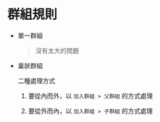# 群組規則

- 單一群組

  > 沒有太大的問題

- 巢狀群組

  二種處理方式

  1. 要從內而外，以 `加入群組 > 父群組` 的方式處理
  
  1. 要從外而內，以 `加入群組 > 子群組` 的方式處理

